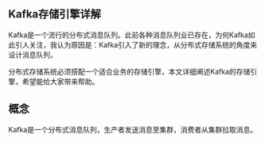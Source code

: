 Kafka存储引擎详解
---
Kafka是一个流行的分布式消息队列。此前各种消息队列业已存在，为何Kafka如此引人关注，我认为原因是：Kafka引入了新的理念，从分布式存储系统的角度来设计消息队列。

分布式存储系统必须搭配一个适合业务的存储引擎，本文详细阐述Kafka的存储引擎，希望能给大家带来帮助。

## 概念

Kafka是一个分布式消息队列，生产者发送消息至集群，消费者从集群拉取消息。
